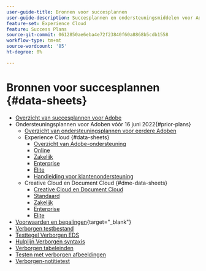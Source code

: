 ```yaml
---
user-guide-title: Bronnen voor succesplannen
user-guide-description: Succesplannen en ondersteuningsmiddelen voor Adobe Experience Cloud en Adobe Experience Platform.
feature-set: Experience Cloud
feature: Success Plans
source-git-commit: 0612850ae6eba4e72f23840f60a8868b5cdb1558
workflow-type: tm+mt
source-wordcount: '85'
ht-degree: 0%

---
```



# Bronnen voor succesplannen {#data-sheets}

+ [Overzicht van succesplannen voor Adobe](overview.md)
+ Ondersteuningsplannen voor Adoben vóór 16 juni 2022{#prior-plans}
   + [Overzicht van ondersteuningsplannen voor eerdere Adoben](overview-prior-plans.md)
   + Experience Cloud {#data-sheets}
      + [Overzicht van Adobe-ondersteuning](dx-overview.md)
      + [Online](online.md)
      + [Zakelijk](business.md)
      + [Enterprise](enterprise.md)
      + [Elite](elite.md)
      + [Handleiding voor klantenondersteuning](support-guide.md)
   + Creative Cloud en Document Cloud {#dme-data-sheets}
      + [Creative Cloud en Document Cloud](dme-overview.md)
      + [Standaard](dme-standard.md)
      + [Zakelijk](dme-business.md)
      + [Enterprise](dme-enterprise.md)
      + [Elite](dme-elite.md)
+ [Voorwaarden en bepalingen](https://helpx.adobe.com/support/programs/support-policies-terms-conditions.html){target="_blank"}
+ [Verborgen testbestand](hidden-test.md)
+ [Testtegel Verborgen EDS](hidden/test-page.md)
+ [Hulplijn Verborgen syntaxis](hidden/syntax-style-guide.md)
+ [Verborgen tabeleinden](hidden/table-breaks.md)
+ [Testen met verborgen afbeeldingen](hidden/tables.md)
+ [Verborgen-notitietest](hidden/note-test.md)

<!--

Articles must be added to this TOC file in order to render.

Use this list format to specify links to articles and section headings that expand and collapse in the left rail of the user guide.

An article link CANNOT be used as a section heading.
-->
